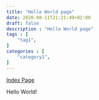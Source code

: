 ```yaml
---
title: "Hello World page"
date: 2020-08-11T21:21:49+02:00
draft: false
description : "Hello World page"
tags : [
    "tag1",
]
categories : [
    "category1",
]
---
```


[Index Page](./index.html)

Hello World!
